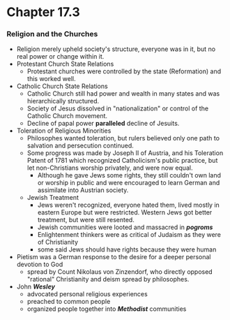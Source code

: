 # Chapter 17.3
### Religion and the Churches
- Religion merely upheld society's structure, everyone was in it, but no real power or change within it.
- Protestant Church State Relations
    - Protestant churches were controlled by the state (Reformation) and this worked well.
- Catholic Church State Relations
    - Catholic Church still had power and wealth in many states and was hierarchically structured.
    - Society of Jesus dissolved in "nationalization" or control of the Catholic Church movement.
    - Decline of papal power **paralleled** decline of Jesuits.
- Toleration of Religious Minorities
    - Philosophes wanted toleration, but rulers believed only one path to salvation and persecution continued.
    - Some progress was made by Joseph II of Austria, and his Toleration Patent of 1781 which recognized Catholicism's public practice, but let non-Christians worship privately, and were now equal.
        - Although he gave Jews some rights, they still couldn't own land or worship in public and were encouraged to learn German and assimilate into Austrian society.
    - Jewish Treatment
        - Jews weren't recognized, everyone hated them, lived mostly in eastern Europe but were restricted. Western Jews got better treatment, but were still resented.
        - Jewish communities were looted and massacred in ***pogroms***
        - Enlightenment thinkers were as critical of Judaism as they were of Christianity
        - some said Jews should have rights because they were human
- Pietism was a German response to the desire for a deeper personal devotion to God
    - spread by Count Nikolaus von Zinzendorf, who directly opposed "rational" Christianity and deism spread by philosophes.
- John ***Wesley***
    - advocated personal religious experiences
    - preached to common people
    - organized people together into ***Methodist*** communities
